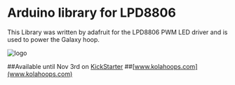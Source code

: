 # Arduino library for LPD8806 #
This Library was written by adafruit for the LPD8806 PWM LED driver and is used to power the Galaxy hoop.

![logo](http://www.kolahoops.com/wpimages/wpe72863fa_1a.png)

##Available until Nov 3rd on [KickStarter](http://kck.st/RgyQ1X)
##[www.kolahoops.com](www.kolahoops.com)


